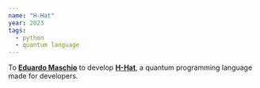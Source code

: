 ```yaml
---
name: "H-Hat"
year: 2023
tags:
  - python
  - quantum language
---
```


To **[Eduardo Maschio](https://www.linkedin.com/in/eduardomaschio)** to develop **[H-Hat](https://github.com/hhat-lang/hhat_lang)**, a quantum programming language made for developers.

